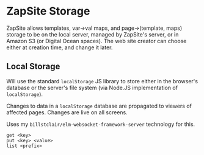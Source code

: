 # ZapSite Storage

ZapSite allows templates, var->val maps, and page->(template, maps) storage to be on the local server, managed by ZapSite's server, or in Amazon S3 (or Digital Ocean spaces). The web site creator can choose either at creation time, and change it later.

## Local Storage

Will use the standard `localStorage` JS library to store either in the browser's database or the server's file system (via Node.JS implementation of `localStorage`).

Changes to data in a `localStorage` database are propagated to viewers of affected pages. Changes are live on all screens.

Uses my `billstclair/elm-websocket-framework-server` technology for this.

```
get <key>
put <key> <value>
list <prefix>
```

